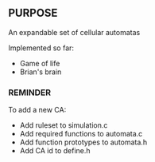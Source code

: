 ## PURPOSE

An expandable set of cellular automatas

Implemented so far:
- Game of life
- Brian's brain

### REMINDER

To add a new CA:
- Add ruleset to simulation.c
- Add required functions to automata.c
- Add function prototypes to automata.h
- Add CA id to define.h